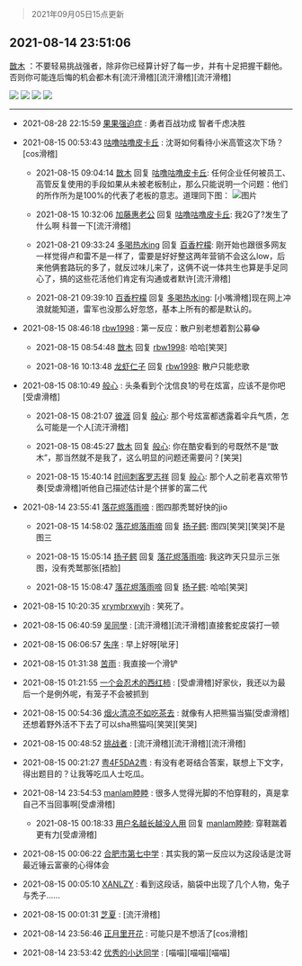 > 2021年09月05日15点更新
<link rel="stylesheet" href="https://cdn.jsdelivr.net/gh/taotie6/sampleJSON@main/css/photo_show.css">


 ## 2021-08-14 23:51:06 

 [㪚木](https://www.coolapk.com/feed/29203883?shareKey=MGEwZjkwYmU5MmY0NjEzMTc4M2Y~) ：不要轻易挑战强者，除非你已经算计好了每一步，并有十足把握干翻他。否则你可能连后悔的机会都木有[流汗滑稽][流汗滑稽][流汗滑稽] 

<div class="album">
<img class="img-item" src="https://image.coolapk.com/feed/2021/0814/23/1081091_7dc7093d_6254_4129@400x200.gif" />
<img class="img-item" src="https://image.coolapk.com/feed/2021/0814/23/1081091_3cf541a1_6254_4131@400x200.gif" />
<img class="img-item" src="https://image.coolapk.com/feed/2021/0814/23/1081091_92308035_6254_4133@255x163.gif" />
<img class="img-item" src="https://image.coolapk.com/feed/2021/0814/23/1081091_e1374707_6254_4135@308x166.gif" />
</div>

 ------- 

- 2021-08-28 22:15:59 [果果强迫症](uid=871503) : 勇者百战功成
智者千虑决胜 

- 2021-08-15 00:53:43 [咕噜咕噜皮卡丘](uid=3531276) : 沈哥如何看待小米高管这次下场？[cos滑稽] 

    - 2021-08-15 09:04:14 [㪚木](uid=1081091) 回复 [咕噜咕噜皮卡丘](uid=3531276): 任何企业任何被员工、高管反复使用的手段如果从未被老板制止，那么只能说明一个问题：他们的所作所为是100%的代表了老板的意志。道理同下图： ![图片](https://image.coolapk.com/feed/2021/0815/09/1081091_5ca4a79d_9429_449@1080x3535.jpeg)

    - 2021-08-15 10:32:06 [加藤惠老公](uid=1266680) 回复 [咕噜咕噜皮卡丘](uid=3531276): 我2G了?发生了什么啊  科普一下[流汗滑稽] 

    - 2021-08-21 09:33:24 [多喝热水ing](uid=1055978) 回复 [百香柠檬](uid=2068085): 刚开始也跟很多网友一样觉得卢和雷不是一样了，雷要是好好整这两年营销不会这么low，后来他俩套路玩的多了，就反过味儿来了，这俩不说一体共生也算是手足同心了，搞的这些花活他们肯定有沟通或者默许[流汗滑稽] 

    - 2021-08-21 09:39:10 [百香柠檬](uid=2068085) 回复 [多喝热水ing](uid=1055978): [小嘴滑稽]现在网上冲浪就能知道，雷军也没那么好忽悠，基本上所有的都是默认的。 

- 2021-08-15 08:46:18 [rbw1998](uid=602980) : 第一反应：散户别老想着割公募😂 

    - 2021-08-15 08:54:48 [㪚木](uid=1081091) 回复 [rbw1998](uid=602980): 哈哈[笑哭] 

    - 2021-08-16 10:13:48 [龙虾仁子](uid=1496281) 回复 [rbw1998](uid=602980): 散户只能悲歌 

- 2021-08-15 08:10:49 [般心](uid=1974127) : 头条看到个沈信良1的号在炫富，应该不是你吧[受虐滑稽] 

    - 2021-08-15 08:21:07 [彼涯](uid=864469) 回复 [般心](uid=1974127): 那个号炫富都透露着伞兵气质，怎么可能是一个人[流汗滑稽] 

    - 2021-08-15 08:45:27 [㪚木](uid=1081091) 回复 [般心](uid=1974127): 你在酷安看到的号既然不是“㪚木”，那当然就不是我了，这么明显的问题还需要问？[笑哭] 

    - 2021-08-15 15:40:14 [时间刺客罗志祥](uid=3275632) 回复 [般心](uid=1974127): 那个人之前老喜欢带节奏[受虐滑稽]听他自己描述估计是个拼爹的富二代 

- 2021-08-14 23:55:41 [落花烬落雨啼](uid=1966083) : 图四那秃鹫好快的jio 

    - 2021-08-15 14:58:02 [落花烬落雨啼](uid=1966083) 回复 [扬子鳄](uid=2704837): 图四[笑哭][笑哭]不是图三 

    - 2021-08-15 15:05:14 [扬子鳄](uid=2704837) 回复 [落花烬落雨啼](uid=1966083): 我这昨天只显示三张图，没有秃鹫那张[捂脸] 

    - 2021-08-15 15:08:47 [落花烬落雨啼](uid=1966083) 回复 [扬子鳄](uid=2704837): 哈哈[笑哭] 

- 2021-08-15 10:20:35 [xrymbrxwyjh](uid=1710564) : 笑死了。 

- 2021-08-15 06:40:59 [吴同學](uid=1320218) : [流汗滑稽][流汗滑稽]直接套蛇皮袋打一顿 

- 2021-08-15 06:06:57 [失序](uid=1009107) : 早上好呀[呲牙] 

- 2021-08-15 01:31:38 [苦雨](uid=1016914) : 我直接一个滑铲 

- 2021-08-15 01:21:55 [一个会忍术的西红柿](uid=3034690) : [受虐滑稽]好家伙，我还以为最后一个是例外呢，有笼子不会被抓到 

- 2021-08-15 00:54:36 [烟火清凉不如吃茶去](uid=4279524) : 就像有人把熊猫当猫[受虐滑稽]还想着野外活不下去了可以sha熊猫吗[笑哭][笑哭] 

- 2021-08-15 00:48:52 [挑战者](uid=1250763) : [流汗滑稽][流汗滑稽][流汗滑稽] 

- 2021-08-15 00:21:27 [粤4F5DA2粤](uid=983185) : 有没有老哥结合答案，联想上下文字，得出题目的？让我等吃瓜人士吃瓜。 

- 2021-08-14 23:54:53 [manlam睦睦](uid=2040035) : 很多人觉得光脚的不怕穿鞋的，真是拿自己不当回事啊[受虐滑稽] 

    - 2021-08-15 00:18:33 [用户名越长越没人用](uid=1404422) 回复 [manlam睦睦](uid=2040035): 穿鞋踹着更有力[受虐滑稽] 

- 2021-08-15 00:06:22 [合肥市第七中学](uid=3597151) : 其实我的第一反应以为这段话是沈哥最近锤云富豪的心得体会 

- 2021-08-15 00:05:10 [XANLZY](uid=2877887) : 看到这段话，脑袋中出现了几个人物，兔子与秃子…… 

- 2021-08-15 00:01:31 [芝夏](uid=3226904) : [流汗滑稽] 

- 2021-08-14 23:56:46 [正月里开花](uid=1789461) : 可能只是不想活了[cos滑稽] 

- 2021-08-14 23:53:42 [优秀的小达同学](uid=3114536) : [喵喵][喵喵][喵喵] 

